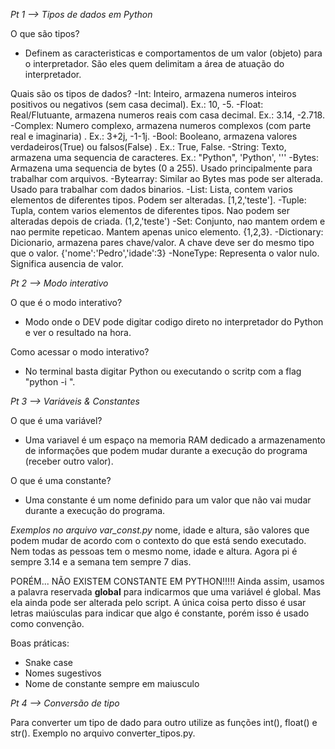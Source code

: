 _Pt 1 --> *Tipos de dados em Python*_

O que são tipos? 
- Definem as caracteristicas e comportamentos de um valor (objeto) para o interpretador. São eles quem delimitam a área de atuação do interpretador. 

Quais são os tipos de dados?
-Int: Inteiro, armazena numeros inteiros positivos ou negativos (sem casa decimal). Ex.: 10, -5.
-Float: Real/Flutuante, armazena numeros reais com casa decimal. Ex.: 3.14, -2.718.
-Complex: Numero complexo, armazena numeros complexos (com parte real e imaginaria)  . Ex.: 3+2j, -1-1j.
-Bool: Booleano, armazena valores verdadeiros(True) ou falsos(False) . Ex.: True, False.
-String: Texto, armazena uma sequencia de caracteres. Ex.: "Python", 'Python', '''
-Bytes: Armazena uma sequencia de bytes (0 a 255). Usado principalmente para trabalhar com arquivos. 
-Bytearray: Similar ao Bytes mas pode ser alterada. Usado para trabalhar com dados binarios. 
-List: Lista, contem varios elementos de diferentes tipos. Podem ser alteradas.  [1,2,'teste'].
-Tuple: Tupla, contem varios elementos de diferentes tipos. Nao podem ser alteradas depois de criada.  (1,2,'teste')
-Set: Conjunto, nao mantem ordem e nao permite repeticao. Mantem apenas unico elemento.  {1,2,3}.
-Dictionary: Dicionario, armazena pares chave/valor. A chave deve ser do mesmo tipo que o valor.  {'nome':'Pedro','idade':3}
-NoneType: Representa o valor nulo.  Significa ausencia de valor. 

_Pt 2 -->  *Modo interativo*_

O que é o modo interativo?
- Modo onde o DEV pode  digitar codigo direto no interpretador do Python e ver o resultado na hora. 

Como acessar o modo interativo? 
- No terminal basta digitar Python ou executando o scritp com a flag "python -i <nome do arquivo>". 

_Pt 3 --> *Variáveis & Constantes*_

O que é uma variável?
- Uma variavel é um espaço na memoria RAM dedicado a armazenamento de informações que podem mudar durante a execução do programa (receber outro valor).

O  que é uma constante?
- Uma constante é um nome definido para um valor que não vai mudar durante a execução do programa.

*Exemplos no arquivo var_const.py*
nome, idade e altura, são valores que podem mudar de acordo com o contexto do que está sendo executado. Nem todas as pessoas tem o mesmo nome, idade e altura. Agora pi é sempre 3.14 e a semana tem sempre 7 dias.

PORÉM...
NÃO EXISTEM CONSTANTE EM PYTHON!!!!!
Ainda assim, usamos a palavra reservada **global** para indicarmos que uma variável é global. Mas ela ainda pode ser alterada pelo script.
A única coisa perto disso é usar letras maiúsculas para indicar que algo é constante, porém isso é usado como convenção. 

Boas práticas:
- Snake case
- Nomes sugestivos
- Nome de constante sempre em maiusculo

_Pt 4 --> *Conversão de tipo*_

Para converter um tipo de dado para outro utilize as funções int(), float() e str(). 
Exemplo no arquivo converter_tipos.py.